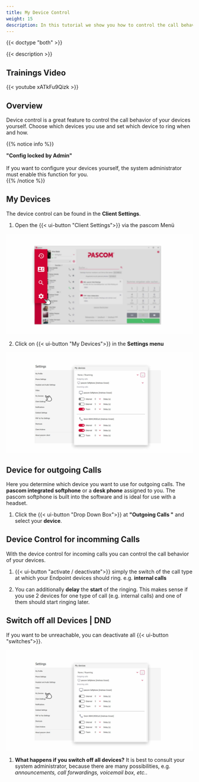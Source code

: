 ```yaml
---
title: My Device Control
weight: 15
description: In this tutorial we show you how to control the call behavior of your devices. 
---
```


{{< doctype "both" >}}
 
{{< description >}}


## Trainings Video

{{< youtube xATkFu9Qizk >}} 


## Overview


Device control is a great feature to control the call behavior of your devices yourself. Choose which devices you use and set which device to ring when and how. 

{{% notice info %}}

**"Config locked by Admin"**
<br />
<br />
If you want to configure your devices yourself, the system administrator must enable this function for you.   
{{% /notice %}}

## My Devices

The device control can be found in the **Client Settings**.

1. Open the {{< ui-button "Client Settings">}} via the pascom Menü


![Open Client Settings](open_clientsettings.jpg)
</br>

2. Click on {{< ui-button "My Devices">}} in the **Settings menu**


![Device Control Settings](mydevices_on.en.jpg)
</br>

## Device for outgoing Calls

Here you determine which device you want to use for outgoing calls. The **pascom integrated softphone** or a **desk phone** assigned to you. The pascom softphone is built into the software and is ideal for use with a headset. 

1. Click the {{< ui-button "Drop Down Box">}} at **"Outgoing Calls "** and select your **device**. 

## Device Control for incomming Calls

With the device control for incoming calls you can control the call behavior of your devices.

1. {{< ui-button "activate / deactivate">}} simply the switch of the call type at which your  Endpoint devices should ring. e.g. **internal calls**

2. You can additionally **delay** the **start** of the ringing. This makes sense if you use 2 devices for one type of call (e.g. internal calls) and one of them should start ringing later.

## Switch off all Devices | DND

If you want to be unreachable, you can deactivate all {{< ui-button "switches">}}. 

![Switch off all Devices](mydevices_off.en.jpg)
</br>

1. **What happens if you switch off all devices?** It is best to consult your system administrator, because there are many possibilities, e.g. *announcements, call forwardings, voicemail box, etc.*.

<br />